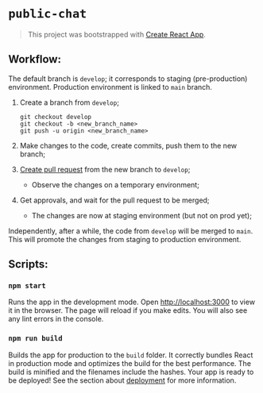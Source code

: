 # `public-chat`

> This project was bootstrapped with [Create React App](https://github.com/facebook/create-react-app).

## Workflow:

The default branch is `develop`; it corresponds to staging (pre-production) environment. Production environment is linked to `main` branch.

1. Create a branch from `develop`;

	```
	git checkout develop
	git checkout -b <new_branch_name>
	git push -u origin <new_branch_name>
	```

1. Make changes to the code, create commits, push them to the new branch;
1. [Create pull request] from the new branch to `develop`;
	- Observe the changes on a temporary environment;
1. Get approvals, and wait for the pull request to be merged;
	- The changes are now at staging environment (but not on prod yet);

Independently, after a while, the code from `develop` will be merged to `main`. This will promote the changes from staging to production environment.

  [Create pull request]: https://github.com/public-chat-team/public-chat/compare

## Scripts:

### `npm start`

Runs the app in the development mode. Open [http://localhost:3000](http://localhost:3000) to view it in the browser.
The page will reload if you make edits. You will also see any lint errors in the console.

<!-- TODO: add tests
### `npm test`

Launches the test runner in the interactive watch mode. See the section about [running tests](https://facebook.github.io/create-react-app/docs/running-tests) for more information.
-->

### `npm run build`

Builds the app for production to the `build` folder. It correctly bundles React in production mode and optimizes the build for the best performance.
The build is minified and the filenames include the hashes. Your app is ready to be deployed!
See the section about [deployment](https://facebook.github.io/create-react-app/docs/deployment) for more information.
